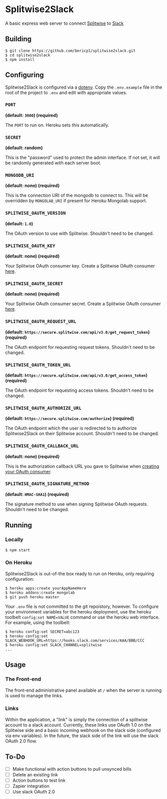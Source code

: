 # Splitwise2Slack

A basic express web server to connect [Splitwise](https://splitwise.com/) to [Slack](http://slack.com)

## Building

    $ git clone https://github.com/bericp1/splitwise2slack.git
    $ cd splitwise2slack
    $ npm install

## Configuring

Splitwise2Slack is configured via a [dotenv](https://github.com/motdotla/dotenv). Copy the `.env.example` file in the root
of the project to `.env` and edit with appropriate values.

### `PORT`

**(default: `3000`) (required)**

The `PORT` to run on. Heroku sets this automatically.

### `SECRET`

**(default: random)**

This is the "password" used to protect the admin interface. If not set, it will be randomly generated with
each server boot.

### `MONGODB_URI`

**(default: none) (required)**

This is the connection URI of the mongodb to connect to. This will be overridden by `MONGOLAB_URI` if present
for Heroku Mongolab support.

### `SPLITWISE_OAUTH_VERSION`

**(default: `1.0`)**

The OAuth version to use with Splitwise. Shouldn't need to be changed.

### `SPLITWISE_OAUTH_KEY` 

**(default: none) (required)**

Your Splitwise OAuth consumer key. Create a Splitwise OAuth consumer [here](https://secure.splitwise.com/oauth_clients).

### `SPLITWISE_OAUTH_SECRET` 

**(default: none) (required)**

Your Splitwise OAuth consumer secret. Create a Splitwise OAuth consumer [here](https://secure.splitwise.com/oauth_clients).

### `SPLITWISE_OAUTH_REQUEST_URL` 

**(default: `https://secure.splitwise.com/api/v3.0/get_request_token`) (required)**

The OAuth endpoint for requesting request tokens. Shouldn't need to be changed.

### `SPLITWISE_OAUTH_TOKEN_URL` 

**(default: `https://secure.splitwise.com/api/v3.0/get_access_token`) (required)**

The OAuth endpoint for requesting access tokens. Shouldn't need to be changed.

### `SPLITWISE_OAUTH_AUTHORIZE_URL` 

**(default: `https://secure.splitwise.com/authorize`) (required)**

The OAuth endpoint which the user is redirected to to authorize Splitwise2Slack on their Splitwise account.
Shouldn't need to be changed.

### `SPLITWISE_OAUTH_CALLBACK_URL` 

**(default: none) (required)**

This is the authorization callback URL you gave to Splitwise when
[creating your OAuth consumer](https://secure.splitwise.com/oauth_clients).

### `SPLITWISE_OAUTH_SIGNATURE_METHOD`

**(default: `HMAC-SHA1`) (required)**

The signature method to use when signing Splitwise OAuth requests. Shouldn't need to be changed.

## Running

### Locally

    $ npm start

### On Heroku

Splitwise2Slack is out-of-the box ready to run on Heroku, only requiring configuration:

    $ heroku apps:create yourAppNameHere
    $ heroku addons:create mongolab
    $ git push heroku master

Your `.env` file is not committed to the git repoistory, however. To configure your environment variables for the heroku
deployment, use the heroku toolbelt `config:set NAME=VALUE` command or use the heroku web interface. For example, using
the toolbelt:

    $ heroku config:set SECRET=abc123
    $ heroku config:set SLACK_WEBHOOK_URL=https://hooks.slack.com/services/AAA/BBB/CCC
    $ heroku config:set SLACK_CHANNEL=splitwise
    ...

## Usage

### The Front-end

The front-end administrative panel available at `/` when the server is running is used to manage the links.

### Links

Within the application, a "link" is simply the connection of a splitwise account to a slack account. Currently,
these links use OAuth 1.0 on the Splitwise side and a basic incoming webhook on the slack side (configured via
env variables). In the future, the slack side of the link will use the slack OAuth 2.0 flow.

## To-Do

 - [ ] Make functional with action buttons to pull unsynced bills
 - [ ] Delete an existing link
 - [ ] Action buttons to test link
 - [ ] Zapier integration
 - [ ] Use slack OAuth 2.0